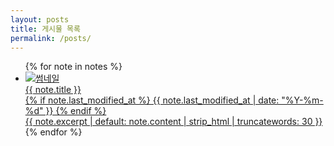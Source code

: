 ```yaml
---
layout: posts
title: 게시물 목록
permalink: /posts/
---
```


<ul class="post-list">
  {% for note in notes %}
  <li class="post-card">
    <a href="{{ note.url }}" class="post-link">
      <div class="post-thumb">
        <img src="{{ note.image | default: '/assets/default_thumbnai.jpg' }}" alt="썸네일" />
      </div>
      <div class="post-info">
        <div class="post-title">{{ note.title }}</div>
        <div class="post-meta">
          {% if note.last_modified_at %}
            {{ note.last_modified_at | date: "%Y-%m-%d" }}
          {% endif %}
        </div>
        <div class="post-excerpt">
          {{ note.excerpt | default: note.content | strip_html | truncatewords: 30 }}
        </div>
      </div>
    </a>
  </li>
  {% endfor %}
</ul>

